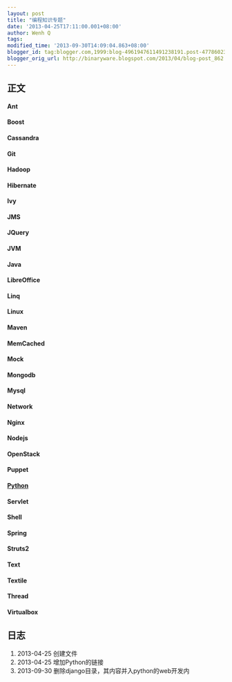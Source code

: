 ```yaml
---
layout: post
title: "编程知识专题"
date: '2013-04-25T17:11:00.001+08:00'
author: Wenh Q
tags:
modified_time: '2013-09-30T14:09:04.863+08:00'
blogger_id: tag:blogger.com,1999:blog-4961947611491238191.post-4778602375137183269
blogger_orig_url: http://binaryware.blogspot.com/2013/04/blog-post_862.html
---
```


正文
----

#### Ant

#### Boost

#### Cassandra

#### Git

#### Hadoop

#### Hibernate

#### Ivy

#### JMS

#### JQuery

#### JVM

#### Java

#### LibreOffice

#### Linq

#### Linux

#### Maven

#### MemCached

#### Mock

#### Mongodb

#### Mysql

#### Network

#### Nginx

#### Nodejs

#### OpenStack

#### Puppet

#### [Python](http://binaryware.blogspot.com/2013/04/python.html)

#### Servlet

#### Shell

#### Spring

#### Struts2

#### Text

#### Textile

#### Thread

#### Virtualbox

日志
----

1.  2013-04-25 创建文件
2.  2013-04-25 增加Python的链接
3.  2013-09-30 删除django目录，其内容并入python的web开发内
